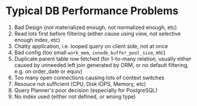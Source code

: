 # Typical DB Performance Problems

1. Bad Design (not materialized enough, not normalized enough, etc)
2. Read lots first before filtering (either cause using view, not selective enough index, etc)
3. Chatty application, i.e. looped query on client side, not at once
4. Bad config (too small `work_mem`, `innodb_buffer_pool_size`, etc)
5. Duplicate parent table row fetched (for 1-to-many relation, usually either caused by unneeded left join generated by ORM, or no default filtering, e.g. on order_date or equiv)
6. Too many open connections causing lots of context switches
7. Resouce not sufficient (CPU, Disk IOPS, Memory, etc)
8. Query Planner's poor decision (especially for PostgreSQL)
9. No index used (either not defined, or wrong type)

